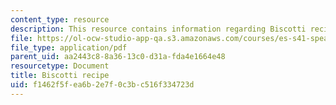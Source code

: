```yaml
---
content_type: resource
description: This resource contains information regarding Biscotti recipe.
file: https://ol-ocw-studio-app-qa.s3.amazonaws.com/courses/es-s41-speak-italian-with-your-mouth-full-spring-2012/f1462f5fea6b2e7f0c3bc516f334723d_MITES_S41S12_recipe_11.pdf
file_type: application/pdf
parent_uid: aa2443c8-8a36-13c0-d31a-fda4e1664e48
resourcetype: Document
title: Biscotti recipe
uid: f1462f5f-ea6b-2e7f-0c3b-c516f334723d
---
```

